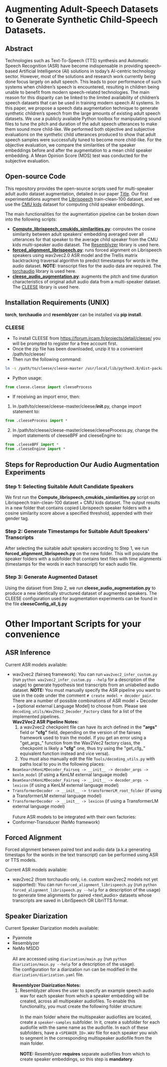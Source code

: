 # Augmenting Adult-Speech Datasets to Generate Synthetic Child-Speech Datasets.

## Abstract

Technologies such as Text-To-Speech (TTS) synthesis and Automatic Speech Recognition (ASR) have become indispensable in providing speech-based Artificial Intelligence (AI) solutions in today’s AI-centric technology sector. However, most of the solutions and research work currently being done focus largely on adult speech. This leads to poor performance of such systems when children’s speech is encountered, resulting in children being unable to benefit from modern speech-related technologies. The main reason for this disparity can be linked to the limited availability of children’s speech datasets that can be used in training modern speech AI systems. In this paper, we propose a speech data augmentation technique to generate synthetic children’s speech from the large amounts of existing adult speech datasets. We use a publicly available Python toolbox for manipulating sound files to tune the pitch and duration of the adult speech utterances to make them sound more child-like. We performed both objective and subjective evaluations on the synthetic child utterances produced to show that adult speech samples were successfully tuned to become more child-like. For the objective evaluation, we compare the similarities of the speaker embeddings before and after the augmentation to a mean child speaker embedding. A Mean Opinion Score (MOS) test was conducted for the subjective evaluation.

## Open-source Code

This repository provides the open-source scripts used for multi-speaker adult audio dataset augmentation, detailed in our paper [Title](link). Our first experimentations augment the [Librispeech](https://www.openslr.org/12/) train-clean-100 dataset, and we use the [CMU kids](https://catalog.ldc.upenn.edu/LDC97S63) dataset for computing child speaker embeddings.<br />

The main functionalities for the augmentation pipeline can be broken down into the following scripts:<br />
- [**Compute_librispeech_cmukids_similarities.py**](https://github.com/C3Imaging/speech-augmentation/blob/main/Compute_librispeech_cmukids_similarities.py): computes the cosine similarity between adult speakers' embedding averaged over all utterances for that speaker to the average child speaker from the CMU kids multi-speaker audio dataset. The [Resemblyzer](https://github.com/resemble-ai/Resemblyzer) library is used here.
- [**forced_alignment_librispeech.py**](https://github.com/C3Imaging/speech-augmentation/blob/main/forced_alignment_librispeech.py): runs forced alignment on Librispeech speakers using wav2vec2.0 ASR model and the Trellis matrix backtracking traversal algorithm to predict timestamps for words in the audio dataset. **NOTE:** transcript files for the audio data are required. The [torchaudio](https://pytorch.org/audio/stable/index.html) library is used here.
- [**cleese_audio_augmentation.py**](https://github.com/C3Imaging/speech-augmentation/blob/main/cleese_audio_augmentation.py): augments the pitch and time duration characteristics of original adult audio data from a multi-speaker dataset. The [CLEESE](https://github.com/neuro-team-femto/cleese) library is used here.

## Installation Requirements (UNIX)

**torch**, **torchaudio** and **resemblyzer** can be installed via **pip install**.

### CLEESE

- To install CLEESE from https://forum.ircam.fr/projects/detail/cleese/ you will be prompted to register for a free account first.
- Once the zip file has been downloaded, unzip it to a convenient /path/to/cleese/
- Then run the following command:
```bash
ln -s /path/to/cleese/cleese-master /usr/local/lib/python3.8/dist-packages/cleese
```
- Python usage:
```python
from cleese.cleese import cleeseProcess
```
- If receiving an import error, then:
1. In /path/to/cleese/cleese-master/cleese/__init__.py, change import statement to:
```python
from .cleeseProcess import *
```
2. In /path/to/cleese/cleese-master/cleese/cleeseProcess.py, change the import statements of cleeseBPF and cleeseEngine to: 
```python
from .cleeseBPF import *
from .cleeseEngine import *
```

## Steps for Reproduction Our Audio Augmentation Experiments

### Step 1: Selecting Suitable Adult Candidate Speakers

We first run the **Compute_librispeech_cmukids_similarities.py** script on Librispeech train-clean-100 dataset + CMU kids dataset. The output results in a new folder that contains copied Librispeech speaker folders with a cosine similarity score above a specified threshold, appended with their gender tag.

### Step 2: Generate Timestamps for Suitable Adult Speakers' Transcripts

After selecting the suitable adult speakers according to Step 1, we run **forced_alignment_librispeech.py** on the new folder. This will populate the speaker folders with a subfolder that contains text files with time alignments (timestamps for the words in each transcript) for each audio file.

### Step 3: Generate Augmented Dataset

Using the dataset from Step 2, we run **cleese_audio_augmentation.py** to produce a new identically structured dataset of augmented speakers. The CLEESE configuration used for augmentation experiments can be found in the file **cleeseConfig_all_lj.py**

# Other Important Scripts for your convenience

## ASR Inference
Current ASR models available:
- wav2vec2 (fairseq framework): You can run `wav2vec2_infer_custom.py` (run `python wav2vec2_infer_custom.py --help` for a description of the usage) to generate hypothesis text transcripts from an unlabelled audio dataset.
**NOTE:** You must manually specify the ASR pipeline you want to use in the code under the comment `# create model + decoder pair`. There are a number of possible combinations of ASR model + Decoder + [optional external Language Model] to choose from. Please see `decoding_utils/Wav2Vec2_Decoder_Factory` class for a list of the implemented pipelines.<br />
**Wav2Vec2 ASR Pipeline Notes:**
  1. a wav2vec2 checkpoint file can have its arch defined in the **"args"** field or **"cfg"** field, depending on the version of the fairseq framework used to train the model. If you get an error using a "get_args_" function from the Wav2Vec2 factory class, the checkpoint is likely a **"cfg"** one, thus try using the "get_cfg_" equivalent function instead and vice versa).
  2. You must also manually edit the file `Tools/decoding_utils.py` with paths local to you in the following places:<br />
- `BeamSearchKenLMDecoder_Fairseq -> __init__ -> decoder_args -> kenlm_model` (if using a KenLM external language model)
- `BeamSearchKenLMDecoder_Fairseq -> __init__ -> decoder_args -> lexicon` (if using a KenLM external language model)
- `TransformerDecoder -> __init__ -> transformerLM_root_folder` (if using a TransformerLM external language model)
- `TransformerDecoder -> __init__ -> lexicon` (if using a TransformerLM external language model)
<br /><br />
Future ASR models to be integrated with their own factories:<br />
- Conformer-Transducer (NeMo framework)

## Forced Alignment

Forced alignment between paired text and audio data (a.k.a generating timestaps for the words in the text transcript) can be performed using ASR or TTS models.

Current ASR models available:
- wav2vec2 (from torchaudio only, i.e. custom wav2vec2 models not yet supported): You can run `forced_alignment_librispeech.py` (run `python forced_alignment_librispeech.py --help` for a description of the usage) to generate time alignments for paired <text,audio> datasets whose transcripts are saved in LibriSpeech OR LibriTTS format.

## Speaker Diarization

Current Speaker Diarization models available:
- Pyannote
- Resemblyzer
- NeMo MSDD<br /><br />
All are accessed using `diarization/main.py` (run `python diarization/main.py --help` for a description of the usage).<br />
The configuration for a diarization run can be modified in the `diarization/diarization.yaml` file.<br /><br />
**Resemblyzer Diairization Notes:**
  1. Resemblyzer allows the user to specify an example speech audio wav for each speaker from which a speaker embedding will be created, across all multipeaker audiofiles. To enable this functionality, you must create the following folder structure:<br /><br />
     In the main folder where the multispeaker audiofiles are located, create a `speaker-samples` subfolder. In it, create a subfolder for each audiofile with the same name as the audiofile. In each of these subfolders, have a `<SPEAKER_ID>.WAV` file for each speaker you wish to segment in the corresponding multispeaker audiofile from the main folder.<br /><br />
**NOTE:** Resemblyzer **requires** separate audiofiles from which to create speaker embeddings, so this step is **mandatory**.


